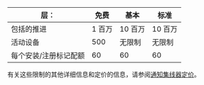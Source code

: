 
| 层︰ | 免费 | 基本 | 标准 |
|----|----|----|----|
| 包括的推进 | 1 百万 | 10 百万 | 10 百万 |
| 活动设备 | 500 | 无限制 | 无限制 |
| 每个安装/注册标记配额 | 60 | 60 | 60 |



有关这些限制的其他详细信息和定价的信息，请参阅[通知集线器定价](https://azure.microsoft.com/pricing/details/notification-hubs/)。 
